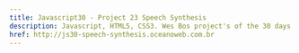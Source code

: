 ```yaml
---
title: Javascript30 - Project 23 Speech Synthesis
description: Javascript, HTML5, CSS3. Wes Bos project's of the 30 days with Javascript Vanilla.
href: http://js30-speech-synthesis.oceanoweb.com.br
---
```

